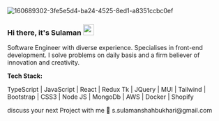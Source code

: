![160689302-3fe5e5d4-ba24-4525-8ed1-a8351ccbc0ef](https://user-images.githubusercontent.com/82945759/222906777-f8cb0f69-293b-484e-813d-9aef48bb30dd.png)
<!-- <h3>Hi there <span> <img src="https://media.giphy.com/media/hvRJCLFzcasrR4ia7z/giphy.gif" width="35"> </span></h3> -->
### Hi there, it's Sulaman <img src="https://media.giphy.com/media/hvRJCLFzcasrR4ia7z/giphy.gif" width="25px">
<p>Software Engineer with diverse experience. Specialises in front-end development. I solve problems on daily basis and a firm believer of innovation and creativity.</p>
<b><p>Tech Stack: </p></b>
<p> TypeScript | JavaScript | React | Redux Tk | JQuery | MUI | Tailwind | Bootstrap | CSS3 | Node JS | MongoDb | AWS | Docker | Shopify </p>
<p>discuss your next Project with me 🚀 s.sulamanshahbukhari@gmail.com</p>
